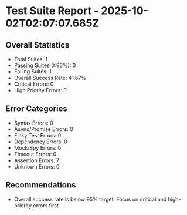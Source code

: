 # Test Suite Report - 2025-10-02T02:07:07.685Z

## Overall Statistics
- Total Suites: 1
- Passing Suites (≥96%): 0
- Failing Suites: 1
- Overall Success Rate: 41.67%
- Critical Errors: 0
- High Priority Errors: 0

## Error Categories
- Syntax Errors: 0
- Async/Promise Errors: 0
- Flaky Test Errors: 0
- Dependency Errors: 0
- Mock/Spy Errors: 0
- Timeout Errors: 0
- Assertion Errors: 7
- Unknown Errors: 0

## Recommendations
- Overall success rate is below 95% target. Focus on critical and high-priority errors first.



